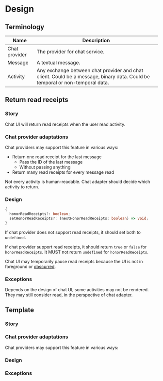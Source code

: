 # Design

## Terminology

| Name          | Description                                                                                                                  |
| ------------- | ---------------------------------------------------------------------------------------------------------------------------- |
| Chat provider | The provider for chat service.                                                                                               |
| Message       | A textual message.                                                                                                           |
| Activity      | Any exchange between chat provider and chat client. Could be a message, binary data. Could be temporal or non-temporal data. |

## Return read receipts

### Story

Chat UI will return read receipts when the user read activity.

### Chat provider adaptations

Chat providers may support this feature in various ways:

-  Return one read receipt for the last message
   -  Pass the ID of the last message
   -  Without passing anything
-  Return many read receipts for every message read

Not every activity is human-readable. Chat adapter should decide which activity to return.

### Design

```ts
{
  honorReadReceipts?: boolean;
  setHonorReadReceipts?: (nextHonorReadReceipts: boolean) => void;
}
```

If chat provider does not support read receipts, it should set both to `undefined`.

If chat provider support read receipts, it should return `true` or `false` for `honorReadReceipts`. It MUST not return `undefined` for `honorReadReceipts`.

Chat UI may temporarily pause read receipts because the UI is not in foreground or [obscurred](https://developer.mozilla.org/en-US/docs/Web/API/Document/visibilityState).

### Exceptions

Depends on the design of chat UI, some activities may not be rendered. They may still consider read, in the perspective of chat adapter.

## Template

### Story

### Chat provider adaptations

Chat providers may support this feature in various ways:

### Design

### Exceptions
